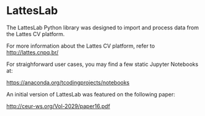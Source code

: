 # LattesLab

The LattesLab Python library was designed to import and process data from the Lattes CV platform.

For more information about the Lattes CV platform, refer to http://lattes.cnpq.br/

For straighforward user cases, you may find a few static Jupyter Notebooks at:

https://anaconda.org/tcodingprojects/notebooks

An initial version of LattesLab was featured on the following paper:

http://ceur-ws.org/Vol-2029/paper16.pdf
